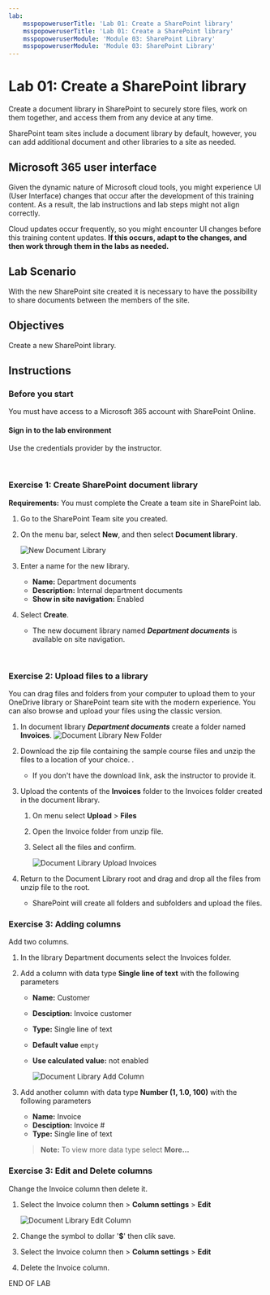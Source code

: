 ```yaml
---
lab:
    msspopoweruserTitle: 'Lab 01: Create a SharePoint library'
    msspopoweruserTitle: 'Lab 01: Create a SharePoint library'
    msspopoweruserModule: 'Module 03: SharePoint Library'
    msspopoweruserModule: 'Module 03: SharePoint Library'
---
```



# Lab 01: Create a SharePoint library

Create a document library in SharePoint to securely store files, work on them together, and access them from any device at any time. 

SharePoint team sites include a document library by default, however, you can add additional document and other libraries to a site as needed.

## Microsoft 365 user interface

Given the dynamic nature of Microsoft cloud tools, you might experience UI (User Interface) changes that occur after the development of this training content. As a result, the lab instructions and lab steps might not align correctly.

Cloud updates occur frequently, so you might encounter UI changes before this training content updates. **If this occurs, adapt to the changes, and then work through them in the labs as needed.**


## Lab Scenario 

With the new SharePoint site created it is necessary to have the possibility to share documents between the members of the site.


## Objectives

Create a new SharePoint library.

## Instructions

### Before you start

You must have access to a Microsoft 365 account with SharePoint Online.

#### Sign in to the lab environment

Use the credentials provider by the instructor.

<br/>

### Exercise 1: Create SharePoint document library

**Requirements:** You must complete the Create a team site in SharePoint lab.

1. Go to the SharePoint Team site you created.

1. On the menu bar, select **New**, and then select **Document library**.

    ![New Document Library](https://www.rramoscabral.com/training/assets/MSSharePoint/NewDocumentLibrary.png)

1. Enter a name for the new library.
    - **Name:** Department documents
    - **Description:** Internal department documents
    - **Show in site navigation:** Enabled

1. Select **Create**.

    - The new document library named ***Department documents*** is available on site navigation.

<br/>


### Exercise 2: Upload files to a library

You can drag files and folders from your computer to upload them to your OneDrive library or SharePoint team site with the modern experience. You can also browse and upload your files using the classic version.

1. In document library ***Department documents*** create a folder named **Invoices**.
    ![Document Library New Folder](https://www.rramoscabral.com/training/assets/MSSharePoint/DocumentLibraryNewFolder.png)


1. Download the zip file containing the sample course files and unzip the files to a location of your choice. .
    - If you don't have the download link, ask the instructor to provide it.

1. Upload the contents of the **Invoices** folder to the Invoices folder created in the document library.
    1. On menu select **Upload** > **Files**
    1. Open the Invoice folder from unzip file.
    1. Select all the files and confirm.

        ![Document Library Upload Invoices](https://www.rramoscabral.com/training/assets/MSSharePoint/DocumentLibraryUploadInvoices.png)


1. Return to the Document Library root and drag and drop all the files from unzip file to the root. 
    - SharePoint will create all folders and subfolders and upload the files.





### Exercise 3: Adding columns

Add two columns.

1. In the library Department documents select the Invoices folder.

1. Add a column with data type **Single line of text** with the following parameters
    - **Name:** Customer
    - **Desciption:** Invoice customer
    - **Type:** Single line of text
    - **Default value** `empty`
    - **Use calculated value:** not enabled

        ![Document Library Add Column](ttps://www.rramoscabral.com/training/assets/MSSharePoint/DocumentLibraryAddColumn.png)



1. Add another column with data type **Number (1, 1.0, 100)** with the following parameters
    - **Name:** Invoice
    - **Desciption:** Invoice #
    - **Type:** Single line of text

    > **Note:** To view more data type select **More...**



### Exercise 3: Edit and Delete columns

Change the Invoice column then delete it.

1. Select the Invoice column then > **Column settings** > **Edit** 

    ![Document Library Edit Column](ttps://www.rramoscabral.com/training/assets/MSSharePoint/DocumentLibraryEditColumn.png)

1. Change the symbol to dollar '**$**' then clik save.

1. Select the Invoice column then > **Column settings** > **Edit** 

1. Delete the Invoice column.







END OF LAB
